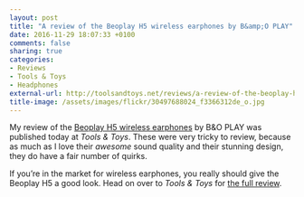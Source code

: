 ```yaml
---
layout: post
title: "A review of the Beoplay H5 wireless earphones by B&amp;O PLAY"
date: 2016-11-29 18:07:33 +0100
comments: false
sharing: true
categories: 
- Reviews
- Tools & Toys
- Headphones
external-url: http://toolsandtoys.net/reviews/a-review-of-the-beoplay-h5-wireless-earphones/
title-image: /assets/images/flickr/30497688024_f3366312de_o.jpg
---
```


My review of the [Beoplay H5 wireless earphones](http://amznlinks.com/global?user=analogsenses&us=B01G491MSY&uk=B01G491MSY&es=B01G491MSY) by B&O PLAY was published today at _Tools & Toys_. These were very tricky to review, because as much as I love their _awesome_ sound quality and their stunning design, they do have a fair number of quirks.

If you’re in the market for wireless earphones, you really should give the Beoplay H5 a good look. Head on over to _Tools & Toys_ for [the full review](http://toolsandtoys.net/reviews/a-review-of-the-beoplay-h5-wireless-earphones/).